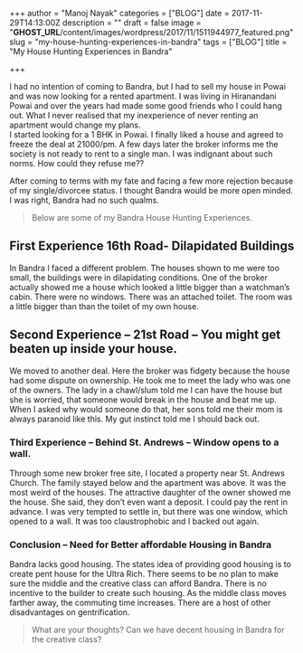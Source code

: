 +++
author = "Manoj Nayak"
categories = ["BLOG"]
date = 2017-11-29T14:13:00Z
description = ""
draft = false
image = "__GHOST_URL__/content/images/wordpress/2017/11/1511944977_featured.png"
slug = "my-house-hunting-experiences-in-bandra"
tags = ["BLOG"]
title = "My House Hunting Experiences in Bandra"

+++


<p dir="auto">I had no intention of coming to Bandra, but I had to sell my house in Powai and was now looking for a rented apartment. I was living in Hiranandani Powai and over the years had made some good friends who I could hang out. What I never realised that my inexperience of never renting an apartment would change my plans. <br />I started looking for a 1 BHK in Powai. I finally liked a house and agreed to freeze the deal at 21000/pm. A few days later the broker informs me the society is not ready to rent to a single man. I was indignant about such norms. How could they refuse me??</p>
<p>After coming to terms with my fate and facing a few more rejection because of my single/divorcee status. I thought Bandra would be more open minded. I was right, Bandra had no such qualms.</p>
<blockquote><p>Below are some of my Bandra House Hunting Experiences. </p></blockquote>
<h2>First Experience 16th Road- Dilapidated Buildings </h2>
<p>In Bandra I faced a different problem. The houses shown to me were too small, the buildings were in dilapidating conditions. One of the broker actually showed me a house which looked a little bigger than a watchman&#8217;s cabin. There were no windows. There was an attached toilet. The room was a little bigger than than the toilet of my own house.</p>
<h2>Second Experience &#8211; 21st Road &#8211; You might get beaten up inside your house. </h2>
<p>We moved to another deal. Here the broker was fidgety because the house had some dispute on ownership. He took me to meet the lady who was one of the owners. The lady in a chawl/slum told me I can have the house but she is worried, that someone would break in the house and beat me up. When I asked why would someone do that, her sons told me their mom is always paranoid like this. My gut instinct told me I should back out.</p>
<h3>Third Experience &#8211; Behind St. Andrews &#8211; Window opens to a wall.</h3>
<p>Through some new broker free site, I located a property near St. Andrews Church. The family stayed below and the apartment was above. It was the most weird of the houses. The attractive daughter of the owner showed me the house. She said, they don&#8217;t even want a deposit. I could pay the rent in advance. I was very tempted to settle in, but there was one window, which opened to a wall. It was too claustrophobic and I backed out again.</p>
<h3>Conclusion &#8211; Need for Better affordable Housing in Bandra</h3>
<p>Bandra lacks good housing. The states idea of providing good housing is to create pent house for the Ultra Rich. There seems to be no plan to make sure the middle and the creative class can afford Bandra. There is no incentive to the builder to create such housing. As the middle class moves farther away, the commuting time increases. There are a host of other disadvantages on gentrification.</p>
<blockquote><p>What are your thoughts? Can we have decent housing in Bandra for the creative class? </p></blockquote>



